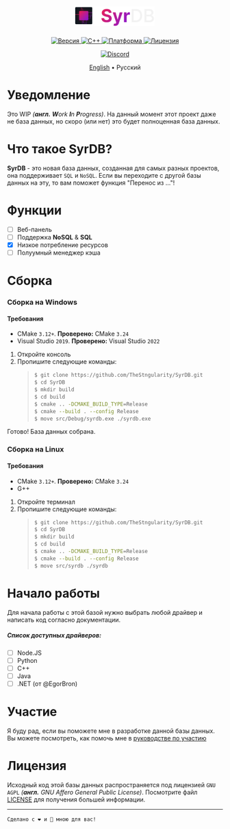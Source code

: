 <h1 align="center">
    <img alt="Logo" src="../images/logo.svg" height="45px">
</h1>

<p align="center">
    <a href="https://github.com/TheStngularity/SyrDB">
        <img alt="Версия" src="https://img.shields.io/github/v/tag/TheStngularity/SyrDB?color=EF2152&label=%D0%92%D0%B5%D1%80%D1%81%D0%B8%D1%8F">
    </a>
    <a href="https://github.com/TheStngularity/SyrDB">
        <img alt="C++" src="https://img.shields.io/badge/C++-20-EF2152">
    </a>
    <a href="https://github.com/TheStngularity/SyrDB">
        <img alt="Платформа" src="https://img.shields.io/badge/Платформа-Win32%20|%20Linux-EF2152">
    </a>
    <a href="https://github.com/TheStngularity/SyrDB">
        <img alt="Лицензия" src="https://img.shields.io/badge/Лицензия-GNU%20AGPL-EF2152">
    </a>
</p>

<p align="center">
    <a href="https://discord.gg/886NskXMxg">
        <img alt="Discord" src="https://img.shields.io/discord/1041037527047475210?color=5865F2&label=&logo=discord&logoColor=F2F2F2">
    </a>
</p>

<p align="center">
    <a href="../README.md">English</a>
    • Русский
</p>

<h1>Уведомление</h1>
Это WIP <em>(<strong>англ.</strong> <strong>W</strong>ork <strong>I</strong>n <strong>P</strong>rogress)</em>. На данный момент этот проект даже не база данных, но скоро (или нет) это будет полноценная база данных.

<h1>Что такое SyrDB?</h1>
<strong>SyrDB</strong> - это новая база данных, созданная для самых разных проектов, она поддерживает <code>SQL</code> и <code>NoSQL</code>. Если вы переходите с другой базы данных на эту, то вам поможет функция "Перенос из ..."!

<h1>Функции</h1>

- [ ] Веб-панель
- [ ] Поддержка **NoSQL** & **SQL**
- [x] Низкое потребление ресурсов
- [ ] Полуумный менеджер кэша

<h1>Сборка</h1>
<h3>Сборка на Windows</h3>
<h4>Требования</h4>

- CMake `3.12+`. **Проверено:** CMake `3.24`
- Visual Studio `2019`. **Проверено:** Visual Studio `2022`

1. Откройте консоль
2. Пропишите следующие команды:
    > ```sh
    > $ git clone https://github.com/TheStngularity/SyrDB.git
    > $ cd SyrDB
    > $ mkdir build
    > $ cd build
    > $ cmake .. -DCMAKE_BUILD_TYPE=Release
    > $ cmake --build . --config Release
    > $ move src/Debug/syrdb.exe ./syrdb.exe
    > ```

Готово! База данных собрана.

<h3>Сборка на Linux</h3>
<h4>Требования</h4>

- CMake `3.12+`. **Проверено:** CMake `3.24`
- G++

1. Откройте терминал
2. Пропишите следующие команды:
    > ```sh
    > $ git clone https://github.com/TheStngularity/SyrDB.git
    > $ cd SyrDB
    > $ mkdir build
    > $ cd build
    > $ cmake .. -DCMAKE_BUILD_TYPE=Release
    > $ cmake --build . --config Release
    > $ move src/syrdb ./syrdb
    > ```

<h1>Начало работы</h1>
Для начала работы с этой базой нужно выбрать любой драйвер и написать код согласно документации.

<h5>Список доступных драйверов:</h5>

- [ ] Node.JS
- [ ] Python
- [ ] C++
- [ ] Java
- [ ] .NET (от @EgorBron)

<h1>Участие</h1>
Я буду рад, если вы поможете мне в разработке данной базы данных. Вы можете посмотреть, как помочь мне в <a href="./CONTRIBUTING_ru.md">руководстве по участию</a>

<h1>Лицензия</h1>
Исходный код этой базы данных распространяется под лицензией <code>GNU AGPL</code> <em>(<strong>англ.</strong> GNU Affero General Public License)</em>. Посмотрите файл <a href="../LICENSE">LICENSE</a> для получения большей информации.

---
```
Сделано с ❤ и 🍵 мною для вас!
```